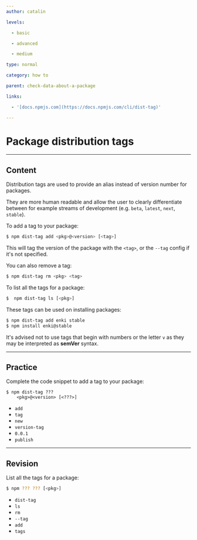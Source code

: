 ```yaml
---
author: catalin

levels:

  - basic

  - advanced

  - medium

type: normal

category: how to

parent: check-data-about-a-package

links:

  - '[docs.npmjs.com](https://docs.npmjs.com/cli/dist-tag)'

---
```


# Package distribution tags

---
## Content

Distribution tags are used to provide an alias instead of version number for packages.

They are more human readable and allow the user to clearly differentiate between for example streams of development (e.g. `beta`, `latest`, `next`, `stable`).

To add a tag to your package:
```bash
$ npm dist-tag add <pkg>@<version> [<tag>]
```
This will tag the version of the package with the `<tag>`, or the `--tag` config if it's not specified.

You can also remove a tag:
```bash
$ npm dist-tag rm <pkg> <tag>

```
To list all the tags for a package:
```bash
$  npm dist-tag ls [<pkg>]
```

These tags can be used on installing packages:
```bash
$ npm dist-tag add enki stable
$ npm install enki@stable
```

It's advised not to use tags that begin with numbers or the letter `v`  as they may be interpreted as **semVer** syntax.

---
## Practice

Complete the code snippet to add a tag to your package:

```
$ npm dist-tag ???
    <pkg>@<version> [<???>]
```

* `add`
* `tag`
* `new`
* `version-tag`
* `0.0.1`
* `publish`

---
## Revision

List all the tags for a package:
```bash
$ npm ??? ??? [<pkg>]
```

* `dist-tag`
* `ls`
* `rm`
* `--tag`
* `add`
* `tags`

